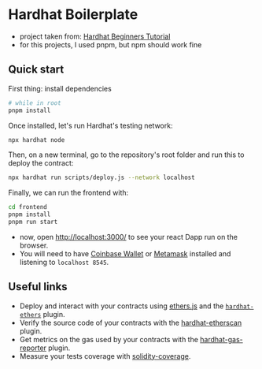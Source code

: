 # Hardhat Boilerplate

- project taken from: [Hardhat Beginners Tutorial](https://hardhat.org/tutorial)
- for this projects, I used pnpm, but npm should work fine

## Quick start

First thing: install dependencies

```sh
# while in root
pnpm install
```

Once installed, let's run Hardhat's testing network:

```sh
npx hardhat node
```

Then, on a new terminal, go to the repository's root folder and run this to deploy the contract:

```sh
npx hardhat run scripts/deploy.js --network localhost
```

Finally, we can run the frontend with:

```sh
cd frontend
pnpm install
pnpm run start
```

- now, open [http://localhost:3000/](http://localhost:3000/) to see your react Dapp run on the browser.
- You will need to have [Coinbase Wallet](https://www.coinbase.com/wallet) or [Metamask](https://metamask.io) installed and listening to `localhost 8545`.



## Useful links
- Deploy and interact with your contracts using [ethers.js](https://docs.ethers.io/v5/) and the [`hardhat-ethers`](https://hardhat.org/hardhat-runner/plugins/nomiclabs-hardhat-ethers) plugin.
- Verify the source code of your contracts with the [hardhat-etherscan](https://hardhat.org/hardhat-runner/plugins/nomiclabs-hardhat-etherscan) plugin.
- Get metrics on the gas used by your contracts with the [hardhat-gas-reporter](https://github.com/cgewecke/hardhat-gas-reporter) plugin.
- Measure your tests coverage with [solidity-coverage](https://github.com/sc-forks/solidity-coverage).
